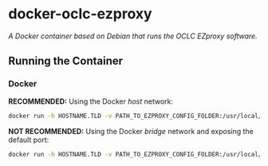 # docker-oclc-ezproxy

*A Docker container based on Debian that runs the OCLC EZproxy software.*

## Running the Container
### Docker

**RECOMMENDED:** Using the Docker *host* network:
```sh
docker run -h HOSTNAME.TLD -v PATH_TO_EZPROXY_CONFIG_FOLDER:/usr/local/ezproxy/config --network=host hyp5r/oclc-ezproxy
```

**NOT RECOMMENDED:** Using the Docker *bridge* network and exposing the default port:
```sh
docker run -h HOSTNAME.TLD -v PATH_TO_EZPROXY_CONFIG_FOLDER:/usr/local/ezproxy/config -p 2048:2048 hyp5r/oclc-ezproxy
```